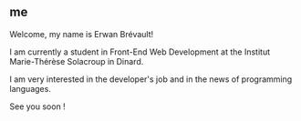 ## me
Welcome, my name is Erwan Brévault!

I am currently a student in Front-End Web Development at the Institut Marie-Thérèse Solacroup in Dinard.

I am very interested in the developer's job and in the news of programming languages.

See you soon !
